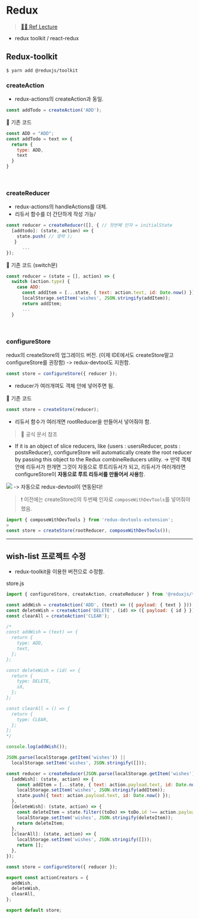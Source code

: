# Redux

> [🙋‍♂️ Ref Lecture](https://nomadcoders.co/)

- redux toolkit / react-redux


## Redux-toolkit


``` 
$ yarn add @reduxjs/toolkit
```

### createAction
- redux-actions의 createAction과 동일.
``` js
const addTodo = createAction('ADD');
```

🔻 기존 코드

``` js
const ADD = "ADD";
const addTodo = text => {
  return {
    type: ADD,
    text
  }
}
```

<br>

### createReducer
- redux-actions의 handleActions를 대체.
- 리듀서 함수를 더 간단하게 작성 가능/


``` js
const reducer = createReducer([], { // 첫번째 인자 = initialState
  [addtodo]: (state, action) => {
    state.push( // 셍략 );
   }
      ...
});
```

🔻 기존 코드 (switch문)
``` js
const reducer = (state = [], action) => {
  switch (action.type) {
    case ADD:
      const addItem = [...state, { text: action.text, id: Date.now() }];
      localStorage.setItem('wishes', JSON.stringify(addItem));
      return addItem;
      ...
  }
```

<br>

### configureStore

redux의 createStore의 업그레이드 버전.
(이제 IDE에서도 createStore말고 configureStore를 권장함)
-> redux-devtool도 지원함.

``` js
const store = configureStore({ reducer });
```

- reducer가 여러개여도 객체 안에 넣어주면 됨.

🔻 기존 코드
``` js
const store = createStore(reducer);
```
- 리듀서 함수가 여러개면 rootReducer을 만들어서 넣어줘야 함.


> 📝 공식 문서 참조
- If it is an object of slice reducers, like {users : usersReducer, posts : postsReducer}, configureStore will automatically create the root reducer by passing this object to the Redux combineReducers utility.
-> 만약 객체 안에 리듀서가 한개면 그것이 자동으로 루트리듀서가 되고,
리듀서가 여러개라면 configureStore이 **자동으로 루트 리듀서를 만들어서 사용**함.

![](https://velog.velcdn.com/images/thisisyjin/post/3b9804a8-cdc9-46a7-b718-1eb5573f72b4/image.png)
-> 자동으로 redux-devtool이 연동된다!

> ❗️ 이전에는 createStore()의 두번째 인자로 `composeWithDevTools`를 넣어줘야 했음.
``` js
import { composeWithDevTools } from 'redux-devtools-extension';
>
const store = createStore(rootReducer, composeWithDevTools());
```

***

## wish-list 프로젝트 수정

- redux-toolkit을 이용한 버전으로 수정함.

store.js

``` js
import { configureStore, createAction, createReducer } from '@reduxjs/toolkit';

const addWish = createAction('ADD', (text) => ({ payload: { text } }));
const deleteWish = createAction('DELETE', (id) => ({ payload: { id } }));
const clearAll = createAction('CLEAR');

/*
const addWish = (text) => {
  return {
    type: ADD,
    text,
  };
};

const deleteWish = (id) => {
  return {
    type: DELETE,
    id,
  };
};

const clearAll = () => {
  return {
    type: CLEAR,
  };
};
*/

console.log(addWish());

JSON.parse(localStorage.getItem('wishes')) ||
  localStorage.setItem('wishes', JSON.stringify([]));

const reducer = createReducer(JSON.parse(localStorage.getItem('wishes')), {
  [addWish]: (state, action) => {
    const addItem = [...state, { text: action.payload.text, id: Date.now() }];
    localStorage.setItem('wishes', JSON.stringify(addItem));
    state.push({ text: action.payload.text, id: Date.now() });
  },
  [deleteWish]: (state, action) => {
    const deleteItem = state.filter((toDo) => toDo.id !== action.payload.id);
    localStorage.setItem('wishes', JSON.stringify(deleteItem));
    return deleteItem;
  },
  [clearAll]: (state, action) => {
    localStorage.setItem('wishes', JSON.stringify([]));
    return [];
  },
});

const store = configureStore({ reducer });

export const actionCreators = {
  addWish,
  deleteWish,
  clearAll,
};

export default store;

```
